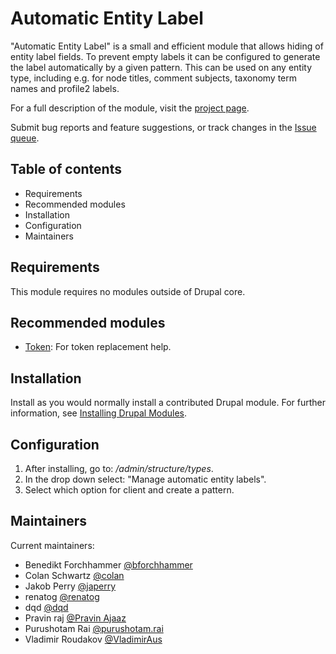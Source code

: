 # Automatic Entity Label

"Automatic Entity Label" is a small and efficient module that allows
hiding of entity label fields. To prevent empty labels it can be 
configured to generate the label automatically by a given pattern.
This can be used on any entity type, including e.g. for node 
titles, comment subjects, taxonomy term names and profile2 labels.

For a full description of the module, visit the 
[project page](https://www.drupal.org/project/auto_entitylabel).

Submit bug reports and feature suggestions, or track changes in the
[Issue queue](https://www.drupal.org/project/issues/auto_entitylabel). 


## Table of contents

- Requirements
- Recommended modules
- Installation
- Configuration
- Maintainers


## Requirements

This module requires no modules outside of Drupal core.


## Recommended modules

- [Token](http://drupal.org/project/token): For token replacement help.


## Installation

Install as you would normally install a contributed Drupal module. For further
information, see
[Installing Drupal Modules](https://www.drupal.org/docs/extending-drupal/installing-modules).


## Configuration

1. After installing, go to: _/admin/structure/types_.
2. In the drop down select: "Manage automatic entity labels".
3. Select which option for client and create a pattern.


## Maintainers

Current maintainers:
- Benedikt Forchhammer [@bforchhammer](https://www.drupal.org/u/bforchhammer)
- Colan Schwartz [@colan](https://www.drupal.org/u/colan)
- Jakob Perry [@japerry](https://www.drupal.org/u/japerry)
- renatog [@renatog](https://www.drupal.org/u/renatog)
- dqd [@dqd](https://www.drupal.org/u/dqd)
- Pravin raj [@Pravin Ajaaz](https://www.drupal.org/u/pravin-ajaaz)
- Purushotam Rai [@purushotam.rai](https://www.drupal.org/u/purushotamrai)
- Vladimir Roudakov [@VladimirAus](https://www.drupal.org/u/vladimiraus)